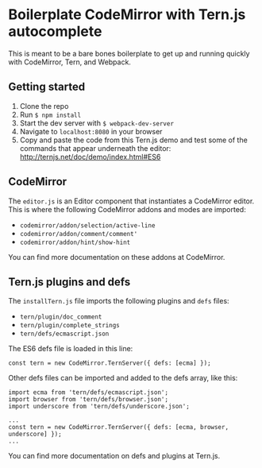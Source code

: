 # Boilerplate CodeMirror with Tern.js autocomplete
This is meant to be a bare bones boilerplate to get up and running quickly with CodeMirror, Tern, and Webpack.

## Getting started
1.  Clone the repo
1.  Run `$ npm install`
1.  Start the dev server with `$ webpack-dev-server`
1.  Navigate to `localhost:8080` in your browser
1.  Copy and paste the code from this Tern.js demo and test some of the commands that appear underneath the editor: http://ternjs.net/doc/demo/index.html#ES6

## CodeMirror 
The `editor.js` is an Editor component that instantiates a CodeMirror editor. This is where the following CodeMirror addons and modes are imported:

- `codemirror/addon/selection/active-line`
- `codemirror/addon/comment/comment'`
- `codemirror/addon/hint/show-hint`

You can find more documentation on these addons at CodeMirror.

## Tern.js plugins and defs
The `installTern.js` file imports the following plugins and `defs` files:

- `tern/plugin/doc_comment`
- `tern/plugin/complete_strings`
- `tern/defs/ecmascript.json`

The ES6 defs file is loaded in this line:

`const tern = new CodeMirror.TernServer({ defs: [ecma] });`

Other defs files can be imported and added to the defs array, like this:

```
import ecma from 'tern/defs/ecmascript.json';
import browser from 'tern/defs/browser.json';
import underscore from 'tern/defs/underscore.json';

...
const tern = new CodeMirror.TernServer({ defs: [ecma, browser, underscore] });
...
```

You can find more documentation on defs and plugins at Tern.js.
